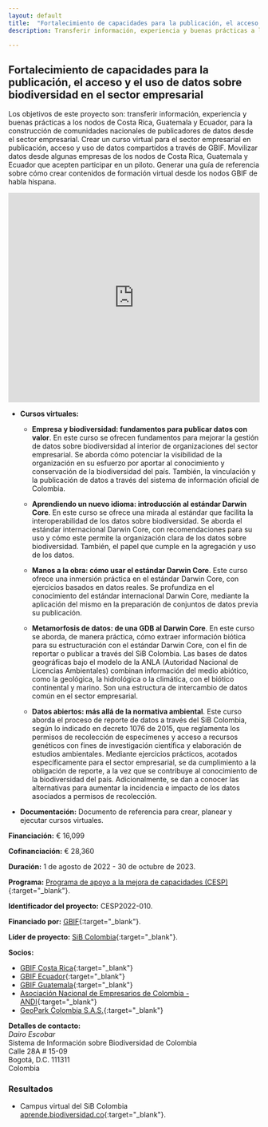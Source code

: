 ```yaml
---
layout: default
title:  "Fortalecimiento de capacidades para la publicación, el acceso y el uso de datos sobre biodiversidad en el sector empresarial"
description: Transferir información, experiencia y buenas prácticas a los nodos de Costa Rica, Guatemala y Ecuador.

---
```


## Fortalecimiento de capacidades para la publicación, el acceso y el uso de datos sobre biodiversidad en el sector empresarial

Los objetivos de este proyecto son: transferir información, experiencia y buenas prácticas a los nodos de Costa Rica, Guatemala y Ecuador, para la construcción de comunidades nacionales de publicadores de datos desde el sector empresarial. Crear un curso virtual para el sector empresarial en publicación, acceso y uso de datos compartidos a través de GBIF. Movilizar datos desde algunas empresas de los nodos de Costa Rica, Guatemala y Ecuador que acepten participar en un piloto. Generar una guía de referencia sobre cómo crear contenidos de formación virtual desde los nodos GBIF de habla hispana.

<iframe width="100%" height="420" src="https://www.youtube.com/embed/DtwNBZe1aRc" title="YouTube video player" frameborder="0" allow="accelerometer; autoplay; clipboard-write; encrypted-media; gyroscope; picture-in-picture; web-share" allowfullscreen></iframe>

* **Cursos virtuales:** 
  * **Empresa y biodiversidad: fundamentos para publicar datos con valor**. En este curso se ofrecen fundamentos para mejorar la gestión de datos sobre biodiversidad al interior de organizaciones del sector empresarial. Se aborda cómo potenciar la visibilidad de la organización en su esfuerzo por aportar al conocimiento y conservación de la biodiversidad del país. También, la vinculación y la publicación de datos a través del sistema de información oficial de Colombia.

  * **Aprendiendo un nuevo idioma: introducción al estándar Darwin Core**. En este curso se ofrece una mirada al estándar que facilita la interoperabilidad de los datos sobre biodiversidad. Se aborda el estándar internacional Darwin Core, con recomendaciones para su uso y cómo este permite la organización clara de los datos sobre biodiversidad. También, el papel que cumple en la agregación y uso de los datos.

  * **Manos a la obra: cómo usar el estándar Darwin Core**. Este curso ofrece una inmersión práctica en el estándar Darwin Core, con ejercicios basados en datos reales. Se profundiza en el conocimiento del estándar internacional Darwin Core, mediante la aplicación del mismo en la preparación de conjuntos de datos previa su publicación.

  * **Metamorfosis de datos: de una GDB al Darwin Core**. En este curso se aborda, de manera práctica, cómo extraer información biótica para su estructuración con el estándar Darwin Core, con el fin de reportar o publicar a través del SiB Colombia. Las bases de datos geográficas bajo el modelo de la ANLA (Autoridad Nacional de Licencias Ambientales) combinan información del medio abiótico, como la geológica, la hidrológica o la climática, con el biótico continental y marino. Son una estructura de intercambio de datos común en el sector empresarial.

  * **Datos abiertos: más allá de la normativa ambiental**. Este curso aborda el proceso de reporte de datos a través del SiB Colombia, según lo indicado en decreto 1076 de 2015, que reglamenta los permisos de recolección de especímenes y acceso a recursos genéticos con fines de investigación científica y elaboración de estudios ambientales. Mediante ejercicios prácticos, acotados específicamente para el sector empresarial, se da cumplimiento a la obligación de reporte, a la vez que se contribuye al conocimiento de la biodiversidad del país. Adicionalmente, se dan a conocer las alternativas para aumentar la incidencia e impacto de los datos asociados a permisos de recolección. 

* **Documentación:** Documento de referencia para crear, planear y ejecutar cursos virtuales. 

**Financiación:** € 16,099

**Cofinanciación:** € 28,360

**Duración:** 1 de agosto de 2022 - 30 de octubre de 2023.

**Programa:** [Programa de apoyo a la mejora de capacidades (CESP)](https://www.gbif.org/programme/82219){:target="_blank"}.

**Identificador del proyecto:** CESP2022-010.

**Financiado por:** [GBIF](http://www.gbif.org/){:target="_blank"}.

**Líder de proyecto:** [SiB Colombia]([http://www.sndb.mincyt.gob.ar/](https://biodiversidad.co/)){:target="_blank"}.

**Socios:**

* [GBIF Costa Rica](http://biodiversidad.go.cr/){:target="_blank"}
* [GBIF Ecuador](https://www.gbif.org/country/EC/about){:target="_blank"}
* [GBIF Guatemala](https://snib.conap.gob.gt/){:target="_blank"}
* [Asociación Nacional de Empresarios de Colombia - ANDI](https://www.andi.com.co/Home/Pagina/21-centro-nacional-del-agua-y-la-biodiversida){:target="_blank"}
* [GeoPark Colombia S.A.S.](https://www.geo-park.com/es/){:target="_blank"}

**Detalles de contacto:**  
*Dairo Escobar* <br>
Sistema de Información sobre Biodiversidad de Colombia <br>
Calle 28A # 15-09 <br>
Bogotá, D.C. 111311 <br>
Colombia

### Resultados

- Campus virtual del SiB Colombia [aprende.biodiversidad.co](https://aprende.biodiversidad.co/){:target="_blank"}.
